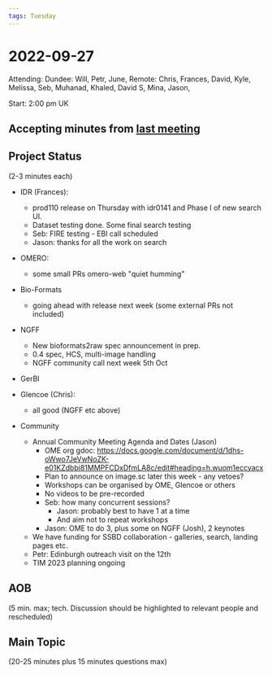 ```yaml
---
tags: Tuesday
---
```


# 2022-09-27

Attending: Dundee: Will, Petr, June, Remote: Chris, Frances, David, Kyle, Melissa, Seb, Muhanad, Khaled, David S, Mina, Jason, 

Start: 2:00 pm UK

## Accepting minutes from [last meeting](https://github.com/ome/meeting-minutes)

## Project Status

(2-3 minutes each)

- IDR (Frances):
    - prod110 release on Thursday with idr0141 and Phase I of new search UI.
    - Dataset testing done. Some final search testing
    - Seb: FIRE testing - EBI call scheduled
    - Jason: thanks for all the work on search

- OMERO:
    - some small PRs omero-web "quiet humming"

- Bio-Formats
    - going ahead with release next week (some external PRs not included)

- NGFF
    - New bioformats2raw spec announcement in prep.
    - 0.4 spec, HCS, multi-image handling
    - NGFF community call next week 5th Oct

- GerBI

- Glencoe (Chris):
    - all good (NGFF etc above)

- Community
  - Annual Community Meeting Agenda and Dates (Jason)
      - OME org gdoc: https://docs.google.com/document/d/1dhs-oWwo7JeVwNoZK-e01KZdbbi81MMPFCDxDfmLA8c/edit#heading=h.wuom1eccyacx
      - Plan to announce on image.sc later this week - any vetoes?
      - Workshops can be organised by OME, Glencoe or others
      - No videos to be pre-recorded
      - Seb: how many concurrent sessions?
          - Jason: probably best to have 1 at a time
          - And aim not to repeat workshops
      - Jason: OME to do 3, plus some on NGFF (Josh), 2 keynotes
  - We have funding for SSBD collaboration - galleries, search, landing pages etc.
  - Petr: Edinburgh outreach visit on the 12th
  - TIM 2023 planning ongoing

## AOB

(5 min. max; tech. Discussion should be highlighted to relevant people and rescheduled)

## Main Topic

(20-25 minutes plus 15 minutes questions max)
